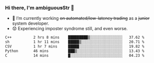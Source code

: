 ### Hi there, I'm ambiguou~~s~~Str 👋

<!--
**ambiguoustexture/ambiguoustexture** is a ✨ _special_ ✨ repository because its `README.md` (this file) appears on your GitHub profile.

Here are some ideas to get you started:
-->
- 🔭 I’m currently working ~~on automated/low-latency trading~~ as a ~~junior~~ system developer.
- :worried: Experiencing imposter syndrome still, and even worse.

<!--START_SECTION:waka-->

```txt
C++          2 hrs 8 mins    █████████▒░░░░░░░░░░░░░░░   37.62 %
sh           1 hr 11 mins    █████▒░░░░░░░░░░░░░░░░░░░   20.71 %
CSV          1 hr 7 mins     █████░░░░░░░░░░░░░░░░░░░░   19.82 %
Python       46 mins         ███▒░░░░░░░░░░░░░░░░░░░░░   13.43 %
C            14 mins         █░░░░░░░░░░░░░░░░░░░░░░░░   04.23 %
```

<!--END_SECTION:waka-->
